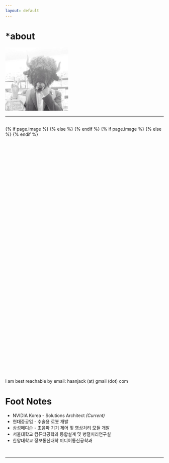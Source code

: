 ```yaml
---
layout: default
---
```


<div class="header-bar">
  <h1>*about</h1>
  <img class="col one center img-rounded" src="/img/blog-author.jpg" width="200" height="200">
  <br/>
  <hr>
  <br/>
</div>

<div class="contacticon center">
  <!-- Google Authorship Markup -->
  <link rel="author" href="https://plus.google.com/+{{site.gplus_username}}?rel=author">

  <!-- Social: Twitter -->
  <meta name="twitter:card" content="summary_large_image">
  <meta name="twitter:site" content="@{{site.twitter_username}}">
  <meta name="twitter:title" content="{% if page.title %}{{ page.title }}{% else %}{{ site.title }}{% endif %}">
  <meta name="twitter:description" content="{% if page.description %}{{ page.description | strip_html | strip_newlines | truncate: 160 }}{% else %}{{ site.description }}{% endif %}">
  {% if page.image %}
  <meta property="twitter:image:src" content="{{ site.url }}{{page.image }}">
  {% else %}
  <meta property="twitter:image:src" content="{{ "/assets/img/blog-image.png" | prepend: site.baseurl | prepend: site.url }}">
  {% endif %}

  <!-- Social: Facebook / Open Graph -->
  <meta property="og:url" content="{{ page.url | replace:'index.html','' | prepend: site.baseurl | prepend: site.url }}">
  <meta property="og:title" content="{% if page.title %}{{ page.title }}{% else %}{{ site.title }}{% endif %}">
  {% if page.image %}
  <meta property="og:image" content="{{ site.url }}{{page.image }}">
  {% else %}
  <meta property="og:image" content="{{ "/assets/img/blog-image.png" | prepend: site.baseurl | prepend: site.url }}">
  {% endif %}
  <meta property="og:description" content="{% if page.description %}{{ page.description | strip_html | strip_newlines | truncate: 160 }}{% else %}{{ site.description }}{% endif %}">
  <meta property="og:site_name" content="{{ site.title }}">

  <!-- Social: Google+ / Schema.org  -->
  <meta itemprop="name" content="{% if page.title %}{{ page.title }}{% else %}{{ site.title }}{% endif %}"/>
  <meta itemprop="description" content="{% if page.description %}{{ page.description | strip_html | strip_newlines | truncate: 160 }}{% else %}{{ site.description }}{% endif %}">
  <meta itemprop="image" content="{{ "/assets/img/blog-image.png" | prepend: site.baseurl | prepend: site.url }}"/>

  <div class="icons-home">
    <a aria-label="Send email" href="mailto:{{site.email}}">
      <svg class="icon icon-email">
        <use xlink:href="#icon-email"></use>
      </svg>
    </a>
    <a aria-label="My Facebook" target="_blank" href="https://www.facebook.com/{{site.facebook_username}}">
      <svg class="icon icon-facebook">
        <use xlink:href="#icon-facebook"></use>
      </svg>
    </a>
    <a aria-label="My Linkedin" target="_blank" href="https://www.linkedin.com/{{site.linkedin_username}}">
      <svg class="icon icon-linkedin">
        <use xlink:href="#icon-linkedin"></use>
      </svg>
    </a>
    <a aria-label="My Twitter" target="_blank" href="https://twitter.com/{{site.twitter_username}}">
      <svg class="icon icon-twitter">
        <use xlink:href="#icon-twitter"></use>
      </svg>
    </a>
    <a aria-label="My Github" target="_blank" href="https://github.com/{{site.github_username}}">
      <svg class="icon icon-github-alt">
        <use xlink:href="#icon-github-alt"></use>
      </svg>
    </a>
  </div>
</div>

<div class="col three caption">
I am best reachable by email: haanjack (at) gmail (dot) com
</div>

# Foot Notes

* NVIDIA Korea - Solutions Architect *(Current)*
* 현대중공업 - 수술용 로봇 개발
* 삼성메디슨 - 초음파 기기 제어 및 영상처리 모듈 개발
* 서울대학교 컴퓨터공학과 통합설계 및 병렬처리연구실
* 한양대학교 정보통신대학 미디어통신공학과

<br>
<hr/>
